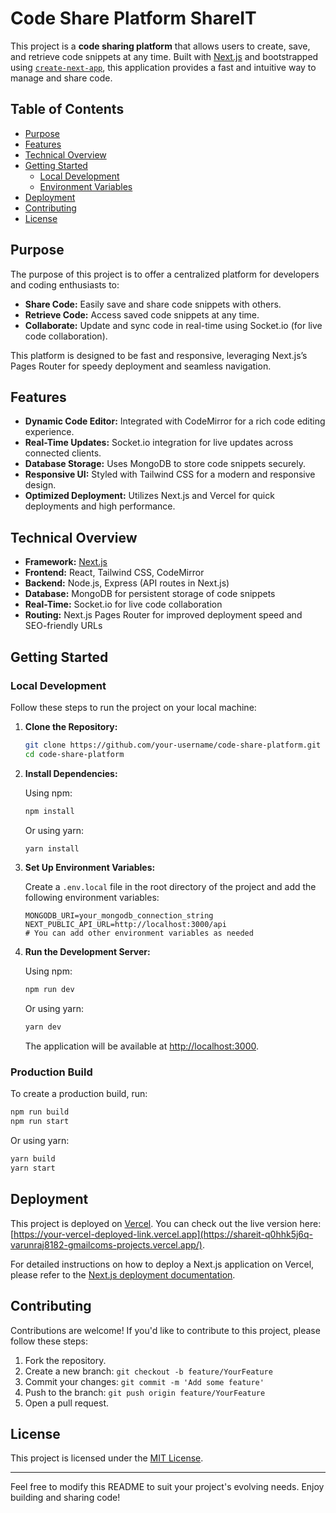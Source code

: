 # Code Share Platform ShareIT

This project is a **code sharing platform** that allows users to create, save, and retrieve code snippets at any time. Built with [Next.js](https://nextjs.org) and bootstrapped using [`create-next-app`](https://nextjs.org/docs/app/api-reference/cli/create-next-app), this application provides a fast and intuitive way to manage and share code.

## Table of Contents

- [Purpose](#purpose)
- [Features](#features)
- [Technical Overview](#technical-overview)
- [Getting Started](#getting-started)
  - [Local Development](#local-development)
  - [Environment Variables](#environment-variables)
- [Deployment](#deployment)
- [Contributing](#contributing)
- [License](#license)

## Purpose

The purpose of this project is to offer a centralized platform for developers and coding enthusiasts to:
- **Share Code:** Easily save and share code snippets with others.
- **Retrieve Code:** Access saved code snippets at any time.
- **Collaborate:** Update and sync code in real-time using Socket.io (for live code collaboration).
  
This platform is designed to be fast and responsive, leveraging Next.js’s Pages Router for speedy deployment and seamless navigation.

## Features

- **Dynamic Code Editor:** Integrated with CodeMirror for a rich code editing experience.
- **Real-Time Updates:** Socket.io integration for live updates across connected clients.
- **Database Storage:** Uses MongoDB to store code snippets securely.
- **Responsive UI:** Styled with Tailwind CSS for a modern and responsive design.
- **Optimized Deployment:** Utilizes Next.js and Vercel for quick deployments and high performance.

## Technical Overview

- **Framework:** [Next.js](https://nextjs.org)
- **Frontend:** React, Tailwind CSS, CodeMirror
- **Backend:** Node.js, Express (API routes in Next.js)
- **Database:** MongoDB for persistent storage of code snippets
- **Real-Time:** Socket.io for live code collaboration
- **Routing:** Next.js Pages Router for improved deployment speed and SEO-friendly URLs

## Getting Started

### Local Development

Follow these steps to run the project on your local machine:

1. **Clone the Repository:**

   ```bash
   git clone https://github.com/your-username/code-share-platform.git
   cd code-share-platform
   ```

2. **Install Dependencies:**

   Using npm:
   ```bash
   npm install
   ```

   Or using yarn:
   ```bash
   yarn install
   ```

3. **Set Up Environment Variables:**

   Create a `.env.local` file in the root directory of the project and add the following environment variables:

   ```env
   MONGODB_URI=your_mongodb_connection_string
   NEXT_PUBLIC_API_URL=http://localhost:3000/api
   # You can add other environment variables as needed
   ```

4. **Run the Development Server:**

   Using npm:
   ```bash
   npm run dev
   ```

   Or using yarn:
   ```bash
   yarn dev
   ```

   The application will be available at [http://localhost:3000](http://localhost:3000).

### Production Build

To create a production build, run:

```bash
npm run build
npm run start
```

Or using yarn:

```bash
yarn build
yarn start
```

## Deployment

This project is deployed on [Vercel](https://vercel.com). You can check out the live version here: [https://your-vercel-deployed-link.vercel.app](https://shareit-q0hhk5j6q-varunraj8182-gmailcoms-projects.vercel.app/).

For detailed instructions on how to deploy a Next.js application on Vercel, please refer to the [Next.js deployment documentation](https://nextjs.org/docs/app/building-your-application/deploying).

## Contributing

Contributions are welcome! If you'd like to contribute to this project, please follow these steps:

1. Fork the repository.
2. Create a new branch: `git checkout -b feature/YourFeature`
3. Commit your changes: `git commit -m 'Add some feature'`
4. Push to the branch: `git push origin feature/YourFeature`
5. Open a pull request.

## License

This project is licensed under the [MIT License](LICENSE).

---

Feel free to modify this README to suit your project's evolving needs. Enjoy building and sharing code!
